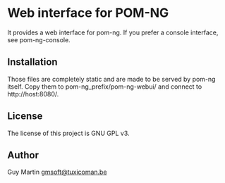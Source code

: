 # Web interface for POM-NG

It provides a web interface for pom-ng. If you prefer a console interface, see pom-ng-console.

## Installation

Those files are completely static and are made to be served by pom-ng itself. Copy them to pom-ng\_prefix/pom-ng-webui/ and connect to http://host:8080/.


## License
The license of this project is GNU GPL v3.

## Author

Guy Martin <gmsoft@tuxicoman.be>
